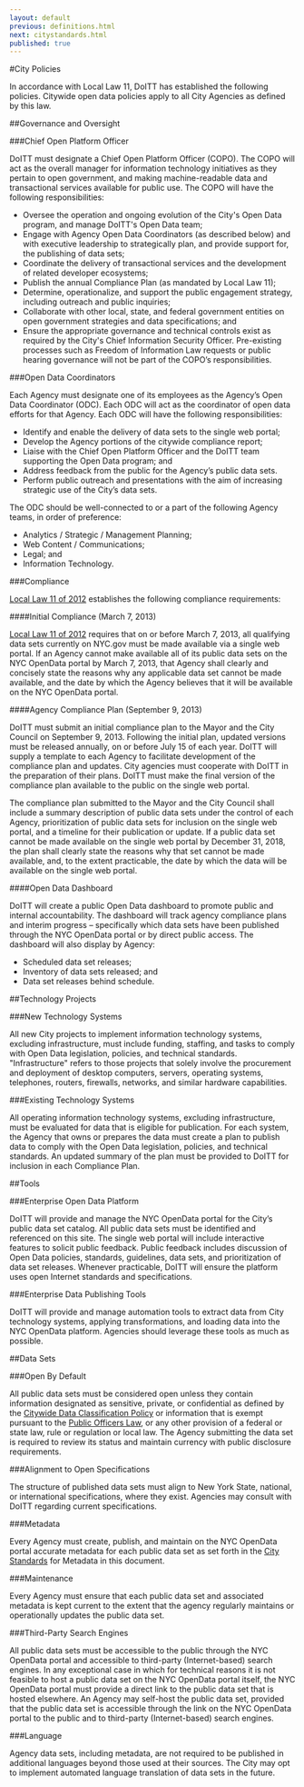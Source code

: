 ```yaml
---
layout: default
previous: definitions.html
next: citystandards.html
published: true
---
```


#City Policies

In accordance with Local Law 11, DoITT has established the following policies. Citywide open data policies apply to all City Agencies as defined by this law.

##Governance and Oversight

###Chief Open Platform Officer

DoITT must designate a Chief Open Platform Officer (COPO). The COPO will act as the overall manager for information technology initiatives as they pertain to open government, and making machine-readable data and transactional services available for public use. The COPO will have the following responsibilities:
- Oversee the operation and ongoing evolution of the City's Open Data program, and manage DoITT's Open Data team;
- Engage with Agency Open Data Coordinators (as described below) and with executive leadership to strategically plan, and provide support for, the publishing of data sets;
- Coordinate the delivery of transactional services and the development of related developer ecosystems;
- Publish the annual Compliance Plan (as mandated by Local Law 11);
- Determine, operationalize, and support the public engagement strategy, including outreach and public inquiries;
- Collaborate with other local, state, and federal government entities on open government strategies and data specifications; and
- Ensure the appropriate governance and technical controls exist as required by the City's Chief Information Security Officer.
Pre-existing processes such as Freedom of Information Law requests or public hearing governance will not be part of the COPO’s responsibilities.

###Open Data Coordinators

Each Agency must designate one of its employees as the Agency’s Open Data Coordinator (ODC). Each ODC will act as the coordinator of open data efforts for that Agency. Each ODC will have the following responsibilities:
- Identify and enable the delivery of data sets to the single web portal;
- Develop the Agency portions of the citywide compliance report;
- Liaise with the Chief Open Platform Officer and the DoITT team supporting the Open Data program; and
- Address feedback from the public for the Agency’s public data sets.
- Perform public outreach and presentations with the aim of increasing strategic use of the City’s data sets.

The ODC should be well-connected to or a part of the following Agency teams, in order of preference:

- Analytics / Strategic / Management Planning;
- Web Content / Communications;
- Legal; and
- Information Technology.

###Compliance

[Local Law 11 of 2012](LocalLaw11of2012.html) establishes the following compliance requirements:

####Initial Compliance (March 7, 2013)

[Local Law 11 of 2012](LocalLaw11of2012.html) requires that on or before March 7, 2013, all qualifying data sets currently on NYC.gov must be made available via a single web portal.
If an Agency cannot make available all of its public data sets on the NYC OpenData portal by March 7, 2013, that Agency shall clearly and concisely state the reasons why any applicable data set cannot be made available, and the date by which the Agency believes that it will be available on the NYC OpenData portal.

####Agency Compliance Plan (September 9, 2013)

DoITT must submit an initial compliance plan to the Mayor and the City Council on September 9, 2013. Following the initial plan, updated versions must be released annually, on or before July 15 of each year. DoITT will supply a template to each Agency to facilitate development of the compliance plan and updates. City agencies must cooperate with DoITT in the preparation of their plans. DoITT must make the final version of the compliance plan available to the public on the single web portal.

The compliance plan submitted to the Mayor and the City Council shall include a summary description of public data sets under the control of each Agency, prioritization of public data sets for inclusion on the single web portal, and a timeline for their publication or update. If a public data set cannot be made available on the single web portal by December 31, 2018, the plan shall clearly state the reasons why that set cannot be made available, and, to the extent practicable, the date by which the data will be available on the single web portal. 

####Open Data Dashboard

DoITT will create a public Open Data dashboard to promote public and internal accountability. The dashboard will track agency compliance plans and interim progress – specifically which data sets have been published through the NYC OpenData portal or by direct public access. The dashboard will also display by Agency:
- Scheduled data set releases;
- Inventory of data sets released; and
- Data set releases behind schedule.

##Technology Projects

###New Technology Systems

All new City projects to implement information technology systems, excluding infrastructure, must include funding, staffing, and tasks to comply with Open Data legislation, policies, and technical standards. 
"Infrastructure" refers to those projects that solely involve the procurement and deployment of desktop computers, servers, operating systems, telephones, routers, firewalls, networks, and similar hardware capabilities.

###Existing Technology Systems

All operating information technology systems, excluding infrastructure, must be evaluated for data that is eligible for publication. For each system, the Agency that owns or prepares the data must create a plan to publish data to comply with the Open Data legislation, policies, and technical standards. An updated summary of the plan must be provided to DoITT for inclusion in each Compliance Plan.

##Tools

###Enterprise Open Data Platform

DoITT will provide and manage the NYC OpenData portal for the City’s public data set catalog. All public data sets must be identified and referenced on this site. The single web portal will include interactive features to solicit public feedback. Public feedback includes discussion of Open Data policies, standards, guidelines, data sets, and prioritization of data set releases. Whenever practicable, DoITT will ensure the platform uses open Internet standards and specifications.

###Enterprise Data Publishing Tools

DoITT will provide and manage automation tools to extract data from City technology systems, applying transformations, and loading data into the NYC OpenData platform. Agencies should leverage these tools as much as possible.

##Data Sets

###Open By Default

All public data sets must be considered open unless they contain information designated as sensitive, private, or confidential as defined by the [Citywide Data Classification Policy](http://www.nyc.gov/html/doitt/downloads/pdf/data_classification.pdf) or information that is exempt pursuant to the [Public Officers Law](http://www.dos.ny.gov/coog/foil2.html), or any other provision of a federal or state law, rule or regulation or local law. The Agency submitting the data set is required to review its status and maintain currency with public disclosure requirements.

###Alignment to Open Specifications

The structure of published data sets must align to New York State, national, or international specifications, where they exist. Agencies may consult with DoITT regarding current specifications.

###Metadata

Every Agency must create, publish, and maintain on the NYC OpenData portal accurate metadata for each public data set as set forth in the [City Standards](citystandards.html) for Metadata in this document.

###Maintenance

Every Agency must ensure that each public data set and associated metadata is kept current to the extent that the agency regularly maintains or operationally updates the public data set.

###Third-Party Search Engines

All public data sets must be accessible to the public through the NYC OpenData portal and accessible to third-party (Internet-based) search engines. In any exceptional case in which for technical reasons it is not feasible to host a public data set on the NYC OpenData portal itself, the NYC OpenData portal must provide a direct link to the public data set that is hosted elsewhere. An Agency may self-host the public data set, provided that the public data set is accessible through the link on the NYC OpenData portal to the public and to third-party (Internet-based) search engines. 

###Language

Agency data sets, including metadata, are not required to be published in additional languages beyond those used at their sources. The City may opt to implement automated language translation of data sets in the future.
